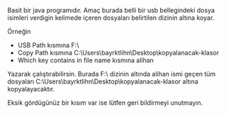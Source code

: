 Basit bir java programıdır.
Amaç burada belli bir usb bellegindeki dosya isimleri verdigin kelimede içeren dosyaları belirtilen dizinin altına koyar.

Örneğin 

* USB Path kısmına F:\
* Copy Path kısmına C:\Users\bayrktlihn\Desktop\kopyalanacak-klasor
* Which key contains in file name kısmına alihan

Yazarak çalıştırabilirsin. Burada F:\ dizinin altında alihan ismi geçen tüm dosyaları C:\Users\bayrktlihn\Desktop\kopyalanacak-klasor altına kopyalayacaktır.

Eksik gördügünüz bir kısım var ise lütfen geri bildirmeyi unutmayın.